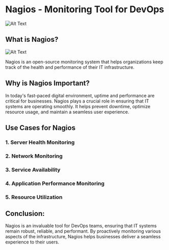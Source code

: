 # Nagios - Monitoring Tool for DevOps

 ![Alt Text](https://www.nagios.org/wp-content/uploads/2023/10/Nagios.com-featured-image@2x-1024x595.webp)

## What is Nagios?


![Alt Text](https://cdn.educba.com/academy/wp-content/uploads/2020/06/what-is-nagios.jpg.webp)

Nagios is an open-source monitoring system that helps organizations keep track of the health and performance of their IT infrastructure. 

 

## Why is Nagios Important?

 

In today's fast-paced digital environment, uptime and performance are critical for businesses. Nagios plays a crucial role in ensuring that IT systems are operating smoothly. It helps prevent downtime, optimize resource usage, and maintain a seamless user experience.

 

## Use Cases for Nagios

### 1. Server Health Monitoring

### 2. Network Monitoring
 
### 3. Service Availability

### 4. Application Performance Monitoring
 
### 5. Resource Utilization

 
## Conclusion:
 

Nagios is an invaluable tool for DevOps teams, ensuring that IT systems remain robust, reliable, and performant. By proactively monitoring various aspects of the infrastructure, Nagios helps businesses deliver a seamless experience to their users.
